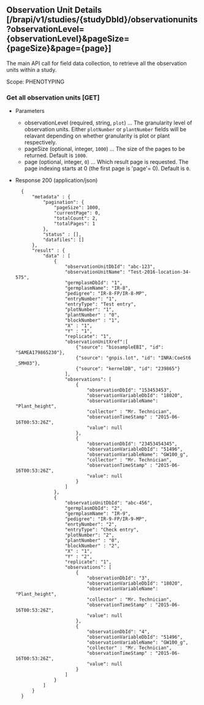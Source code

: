 ## Observation Unit Details [/brapi/v1/studies/{studyDbId}/observationunits?observationLevel={observationLevel}&pageSize={pageSize}&page={page}]

The main API call for field data collection, to retrieve all the observation units within a study.

Scope: PHENOTYPING

### Get all observation units [GET]

+ Parameters
   + observationLevel (required, string, `plot`) ... The granularity level of observation units. 
      Either `plotNumber` or `plantNumber` fields will be relavant depending on whether granularity is plot or plant respectively.
    + pageSize (optional, integer, `1000`) ... The size of the pages to be returned. Default is `1000`.
    + page (optional, integer, `0`) ... Which result page is requested. The page indexing starts at 0 (the first page is 'page'= 0). Default is `0`.

+ Response 200 (application/json)

        {
            "metadata" : {
                "pagination": {
                    "pageSize": 1000,
                    "currentPage": 0,
                    "totalCount": 2,
                    "totalPages": 1
                },
                "status" : [],
                "datafiles": []
            },
            "result" : { 
                "data" : [
                    {
                        "observationUnitDbId": "abc-123",
                        "observationUnitName": "Test-2016-location-34-575",
                        "germplasmDbId": "1",
                        "germplasmName": "IR-8",
                        "pedigree": "IR-8-FP/IR-8-MP",
                        "entryNumber": "1",
                        "entryType": "Test entry",
                        "plotNumber": "1",
                        "plantNumber" : "0",
                        "blockNumber" : "1",
                        "X" : "1",
                        "Y" : "1",
                        "replicate": "1",
                        "observationUnitXref":[
                            {"source": "biosampleEBI", "id": "SAMEA179865230"},
                            {"source": "gnpis.lot", "id": "INRA:CoeSt6 _SMH03"}, 
                            {"source": "kernelDB", "id": "239865"}
                        ],
                        "observations": [
                            {
                                "observationDbId": "153453453",
                                "observationVariableDbId": "18020",
                                "observationVariableName": "Plant_height",
                                "collector" : "Mr. Technician",
                                "observationTimeStamp" : "2015-06-16T00:53:26Z",
                                "value": null
                            },
                            { 
                                "observationDbId": "23453454345",
                                "observationVariableDbId": "51496",
                                "observationVariableName": "GW100_g",
                                "collector" : "Mr. Technician",
                                "observationTimeStamp" : "2015-06-16T00:53:26Z",
                                "value": null
                            }
                        ]
                    },
                    {
                        "observatioUnitDbId": "abc-456",
                        "germplasmDbId": "2",
                        "germplasmName": "IR-9",
                        "pedigree": "IR-9-FP/IR-9-MP",
                        "enrtyNumber": "2",
                        "entryType": "Check entry",
                        "plotNumber": "2",
                        "plantNumber" : "0",
                        "blockNumber" : "2",
                        "X" : "1",
                        "Y" : "2",
                        "replicate": "1",
                        "observations": [
                            {
                                "observationDbId": "3",
                                "observationVariableDbId": "18020",
                                "observationVariableName": "Plant_height",
                                "collector" : "Mr. Technician",
                                "observationTimeStamp" : "2015-06-16T00:53:26Z",
                                "value": null
                            },
                            {   
                                "observationDbId": "4",
                                "observationVariableDbId": "51496",
                                "observationVariableName": "GW100_g",
                                "collector" : "Mr. Technician",
                                "observationTimeStamp" : "2015-06-16T00:53:26Z",
                                "value": null
                            }
                        ]
                    }
                ]
            }
        }
